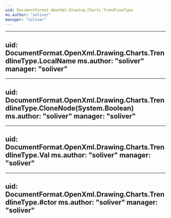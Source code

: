 ```yaml
---
uid: DocumentFormat.OpenXml.Drawing.Charts.TrendlineType
ms.author: "soliver"
manager: "soliver"
---
```


---
uid: DocumentFormat.OpenXml.Drawing.Charts.TrendlineType.LocalName
ms.author: "soliver"
manager: "soliver"
---

---
uid: DocumentFormat.OpenXml.Drawing.Charts.TrendlineType.CloneNode(System.Boolean)
ms.author: "soliver"
manager: "soliver"
---

---
uid: DocumentFormat.OpenXml.Drawing.Charts.TrendlineType.Val
ms.author: "soliver"
manager: "soliver"
---

---
uid: DocumentFormat.OpenXml.Drawing.Charts.TrendlineType.#ctor
ms.author: "soliver"
manager: "soliver"
---
